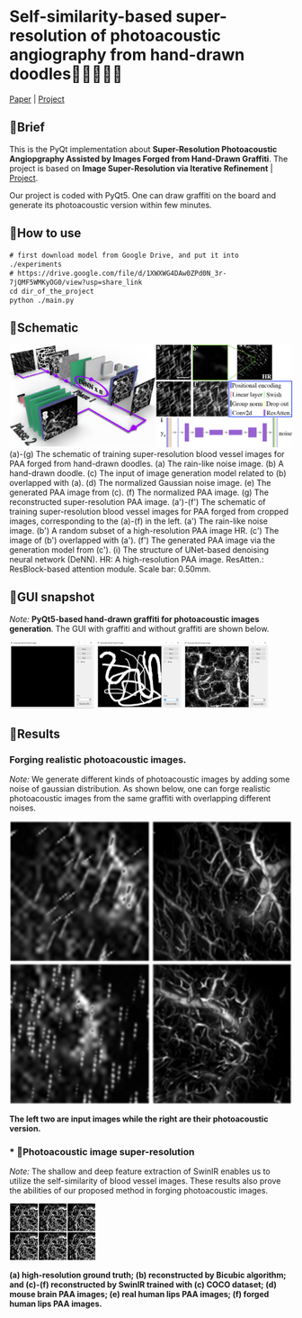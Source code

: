 # Self-similarity-based super-resolution of photoacoustic angiography from hand-drawn doodles🚀🚀🚀🚀🚀

[Paper]( ) |  [Project](https://github.com/yuanzhengthu/handDrawnPAAImages)


## 🚀Brief
This is the PyQt implementation about **Super-Resolution Photoacoustic Angiopgraphy Assisted by Images Forged from Hand-Drawn Graffiti**.
The project is based on **Image Super-Resolution via Iterative Refinement** | [Project](https://iterative-refinement.github.io/ ). 


Our project is coded with PyQt5. One can draw graffiti on the board and generate its photoacoustic version within few minutes.

## 🚀How to use


```
# first download model from Google Drive, and put it into ./experiments
# https://drive.google.com/file/d/1XWXWG4DAw0ZPd0N_3r-7jQMF5WMKyOG0/view?usp=share_link
cd dir_of_the_project
python ./main.py
```
## 🚀Schematic
<img src="./For_readme/fig000.png" alt="show" style="zoom:50%;" /> 
(a)-(g) The schematic of training super-resolution blood vessel images for PAA forged from hand-drawn doodles. (a) The rain-like noise image. (b) A hand-drawn doodle. (c) The input of image generation model related to (b) overlapped with (a). (d) The normalized Gaussian noise image. (e) The generated PAA image from (c). (f) The normalized PAA image. (g) The reconstructed super-resolution PAA image. (a')-(f') The schematic of training super-resolution blood vessel images for PAA forged from cropped images, corresponding to the (a)-(f) in the left. (a') The rain-like noise image. (b') A random subset of a high-resolution PAA image HR. (c') The image of (b') overlapped with (a'). (f') The generated PAA image via the generation model from (c'). (i) The structure of UNet-based denoising neural network (DeNN). HR: A high-resolution PAA image. ResAtten.: ResBlock-based attention module. Scale bar: 0.50mm.

## 🚀GUI snapshot
*Note:* **PyQt5-based hand-drawn graffiti for photoacoustic images generation**. The GUI with graffiti and without graffiti are shown below.

<img src="./For_readme/fig00.png" alt="show" style="zoom:50%;" /> 
<img src="./For_readme/fig01.png" alt="show" style="zoom:50%;" /> 
<img src="./For_readme/fig02.png" alt="show" style="zoom:50%;" />

## 🚀Results
### Forging realistic photoacoustic images.
*Note:* We generate different kinds of photoacoustic images by adding some noise of gaussian distribution.
As shown below, one can forge realistic photoacoustic images from the same graffiti with overlapping different noises.


<img src="./For_readme/fig1.png" alt="show" style="zoom:200%;" /> 

**The left two are input images while the right are their photoacoustic version.**

### * 🚀Photoacoustic image super-resolution
*Note:* The shallow and deep feature extraction of SwinIR enables us to utilize the self-similarity of blood vessel images.
These results also prove the abilities of our proposed method in forging photoacoustic images.

<img src="./For_readme/fig2.png" alt="show" style="zoom:51%;" /> 

**(a) high-resolution ground truth; (b) reconstructed by Bicubic algorithm; and (c)-(f) reconstructed by SwinIR trained with (c) COCO dataset; (d) mouse brain PAA images; (e) real human lips PAA images; (f) forged human lips PAA images.**
